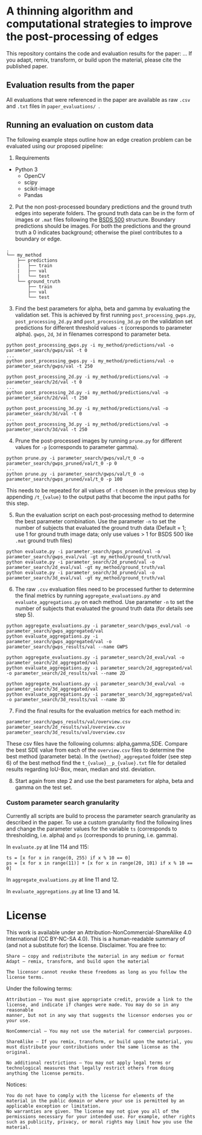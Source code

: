 # A thinning algorithm and computational strategies to improve the post-processing of edges

This repository contains the code and evaluation results for the paper: ...
If you adapt, remix, transform, or build upon the material, please cite the published paper.

## Evaluation results from the paper

All evaluations that were referenced in the paper are available as raw ```.csv``` and ```.txt``` files in ```paper_evaluations/ ```.

## Running an evaluation on custom data

The following example steps outline how an edge creation problem can be evaluated using our proposed pipeline:
1. Requirements
- Python 3
  - OpenCV
  - scipy
  - scikit-image
  - Pandas

2. Put the non post-processed boundary predictions and the ground truth edges into seperate folders. The ground truth data can be in the form of images or ```.mat``` files following the [BSDS 500](https://www2.eecs.berkeley.edu/Research/Projects/CS/vision/grouping/resources.html) structure. Boundary predictions should be images. For both the predictions and the ground truth a 0 indicates background; otherwise the pixel contributes to a boundary or edge.
```
.
└── my_method
    ├── predictions
    |   ├── train
    |   ├── val
    |   └── test
    └── ground_truth
        ├── train
        ├── val
        └── test
```
3. Find the best parameters for alpha, beta and gamma by evaluating the validation set. This is achieved by first running ```post_processing_gwps.py```, ```post_processing_2d.py``` and ```post_processing_3d.py``` on the validation set predictions for different threshold values ```-t``` (corresponds to parameter alpha). 
```gwps```, ```2d```, ```3d``` in filenames correspond to parameter beta.
```
python post_processing_gwps.py -i my_method/predictions/val -o parameter_search/gwps/val -t 0
...
python post_processing_gwps.py -i my_method/predictions/val -o parameter_search/gwps/val -t 250

python post_processing_2d.py -i my_method/predictions/val -o parameter_search/2d/val -t 0
...
python post_processing_2d.py -i my_method/predictions/val -o parameter_search/2d/val -t 250

python post_processing_3d.py -i my_method/predictions/val -o parameter_search/3d/val -t 0
...
python post_processing_3d.py -i my_method/predictions/val -o parameter_search/3d/val -t 250
``` 

4. Prune the post-processed images by running ```prune.py``` for different values for ```-p``` (corresponds to parameter gamma).
``` 
python prune.py -i parameter_search/gwps/val/t_0 -o parameter_search/gwps_pruned/val/t_0 -p 0
...
python prune.py -i parameter_search/gwps/val/t_0 -o parameter_search/gwps_pruned/val/t_0 -p 100
``` 
This needs to be repeated for all values of ```-t``` chosen in the previous step by appending ```/t_{value}``` to the output paths that become the input paths for this step.

5. Run the evaluation script on each post-processing method to determine the best parameter combination. Use the parameter ```-n``` to set the number of subjects that evaluated the ground truth data (Default = 1; use 1 for ground truth image data; only use values > 1 for BSDS 500 like ```.mat``` ground truth files)
```
python evaluate.py -i parameter_search/gwps_pruned/val -o parameter_search/gwps_eval/val -gt my_method/ground_truth/val
python evaluate.py -i parameter_search/2d_pruned/val -o parameter_search/2d_eval/val -gt my_method/ground_truth/val
python evaluate.py -i parameter_search/3d_pruned/val -o parameter_search/3d_eval/val -gt my_method/ground_truth/val
```

6. The raw ```.csv``` evaluation files need to be processed further to determine the final metrics by running ```aggregate_evaluations.py``` and ```evaluate_aggregations.py``` on each method. Use parameter ```-n``` to set the number of subjects that evaluated the ground truth data (for details see step 5).
```
python aggregate_evaluations.py -i parameter_search/gwps_eval/val -o parameter_search/gwps_aggregated/val
python evaluate_aggregations.py -i parameter_search/gwps_aggregated/val -o parameter_search/gwps_results/val --name GWPS

python aggregate_evaluations.py -i parameter_search/2d_eval/val -o parameter_search/2d_aggregated/val
python evaluate_aggregations.py -i parameter_search/2d_aggregated/val -o parameter_search/2d_results/val --name 2D

python aggregate_evaluations.py -i parameter_search/3d_eval/val -o parameter_search/3d_aggregated/val
python evaluate_aggregations.py -i parameter_search/3d_aggregated/val -o parameter_search/3d_results/val --name 3D
```

7. Find the final results for the evaluation metrics for each method in:
```
parameter_search/gwps_results/val/overview.csv
parameter_search/2d_results/val/overview.csv
parameter_search/3d_results/val/overview.csv
```
These csv files have the following columns: alpha,gamma,SDE. Compare the best SDE value from each of the ```overview.csv``` files to determine the best method (parameter beta). In the ```{method}_aggregated``` folder (see step 6) of the best method find the ```t_{value}__p_{value}.txt``` file for detailed results regarding IoU-Box, mean, median and std. deviation.

8. Start again from step 2 and use the best parameters for alpha, beta and gamma on the test set.

### Custom parameter search granularity

Currently all scripts are build to process the parameter search granularity as described in the paper. To use a custom granularity find the following lines and change the parameter values for the variable ```ts``` (corresponds to thresholding, i.e. alpha) and ```ps``` (corresponds to pruning, i.e. gamma).

In ```evaluate.py``` at line 114 and 115:
```
ts = [x for x in range(0, 255) if x % 10 == 0]
ps = [x for x in range(11)] + [x for x in range(20, 101) if x % 10 == 0]
```
In ```aggregate_evaluations.py``` at line 11 and 12.

In ```evaluate_aggregations.py``` at line 13 and 14.

# License

This work is available under an Attribution-NonCommercial-ShareAlike 4.0 International (CC BY-NC-SA 4.0). This is a human-readable summary of (and not a substitute for) the license. Disclaimer. You are free to:
```
Share — copy and redistribute the material in any medium or format
Adapt — remix, transform, and build upon the material

The licensor cannot revoke these freedoms as long as you follow the license terms.
```
Under the following terms:
```
Attribution — You must give appropriate credit, provide a link to the
license, and indicate if changes were made. You may do so in any reasonable
manner, but not in any way that suggests the licensor endorses you or your use.

NonCommercial — You may not use the material for commercial purposes.

ShareAlike — If you remix, transform, or build upon the material, you must distribute your contributions under the same license as the original.

No additional restrictions — You may not apply legal terms or technological measures that legally restrict others from doing anything the license permits.
```
Notices:
```
You do not have to comply with the license for elements of the material in the public domain or where your use is permitted by an applicable exception or limitation.
No warranties are given. The license may not give you all of the permissions necessary for your intended use. For example, other rights such as publicity, privacy, or moral rights may limit how you use the material.
```
